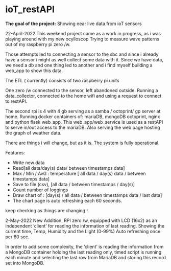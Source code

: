 # ioT_restAPI
**The goal of the project:**
Showing near live data from ioT sensors


22-April-2022
This weekend project came as a work in progress, as i was playing around with my new ocylloscop
Trying to measure wave patterns out of my raspberry pi zero /w.

Those attempts led to connecting a sensor to the sbc and since i already have a sensor i might as well collect some data with it.
Since we have data, we need a db and one thing led to another and i find myself building a web_app to show this data.

The ETL ( currently) consists of two raspberry pi units 

One zero /w connected to the sensor, left abandoned outside. Running a data_collector, connected to the home wifi and using a request to connect to restAPI.

The second rpi is 4 with 4 gb serving as a samba / octoprint/ gp server at home.
Running docker containers of: mariaDB, mongoDB octoprint, nginx and python flask web_app.
This web_app/web_service is used as a restAPI to serve in/out access to the mariaDB.
Also serving the web page hosting the graph of weather data.

There are things i will change, but as it is. The system is fully operational.

Features:
* Write new data
* Read[all data/day(s) data/ between timestamps data]
* Max / Min / AvG : temperature [ all data / day(s) data / between timestamps data]
* Save to file (csv), [all data / between timestamps / day(s)]
* Count number of loggings 
* Draw chart of : [day(s) / all data / between timestamps data / last data]
* The chart page is auto refreshing each 60 seconds.

keep checking as things are changing !


2-May-2022
New Addition, RPI zero /w,  equipped with LCD (16x2) as an independent ‘client’ for reading the information of last reading.
Showing the current time, Temp, Humidity and the Light (0-99%)
Auto refreshing once per 60 sec.

In order to add some complexity, the ‘client’ is reading the information from a MongoDB container holding the last reading only, timed script is running each minute and selecting the last row from MariaDB and storing this record set into MongoDB.
